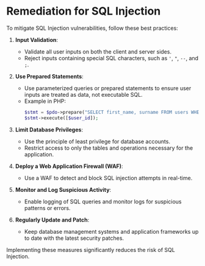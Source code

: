 # Remediation for SQL Injection

To mitigate SQL Injection vulnerabilities, follow these best practices:

1. **Input Validation**:
   - Validate all user inputs on both the client and server sides.
   - Reject inputs containing special SQL characters, such as `'`, `"`, `--`, and `;`.

2. **Use Prepared Statements**:
   - Use parameterized queries or prepared statements to ensure user inputs are treated as data, not executable SQL.
   - Example in PHP:
     ```php
     $stmt = $pdo->prepare("SELECT first_name, surname FROM users WHERE user_id = ?");
     $stmt->execute([$user_id]);
     ```

3. **Limit Database Privileges**:
   - Use the principle of least privilege for database accounts.
   - Restrict access to only the tables and operations necessary for the application.

4. **Deploy a Web Application Firewall (WAF)**:
   - Use a WAF to detect and block SQL injection attempts in real-time.

5. **Monitor and Log Suspicious Activity**:
   - Enable logging of SQL queries and monitor logs for suspicious patterns or errors.

6. **Regularly Update and Patch**:
   - Keep database management systems and application frameworks up to date with the latest security patches.

Implementing these measures significantly reduces the risk of SQL Injection.
